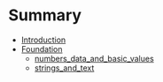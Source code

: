 # Summary

* [Introduction](README.md)
* [Foundation](foundation.md)
  * [numbers\_data\_and\_basic\_values](foundation/numbers_data_and_basic_values.md)
  * [strings\_and\_text](foundation/strings_and_text.md)

